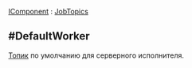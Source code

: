 ﻿---
Link: .JobTopics.@DefaultWorker
---

[IComponent](topic:.Custom.ComClasses.IComponent) :
[JobTopics](Default)

#DefaultWorker
---

[Топик](topic:.Custom.ComClasses.IJobTopic.Default) по умолчанию для серверного исполнителя.